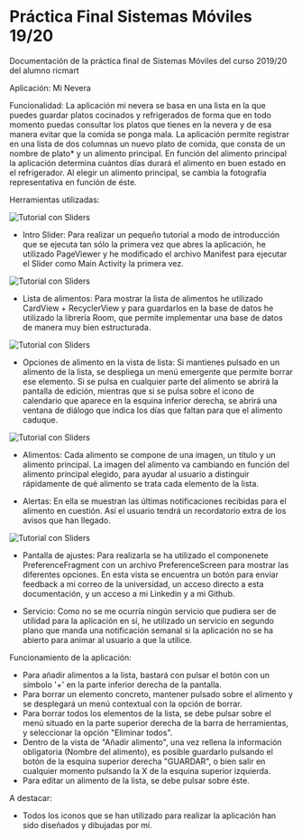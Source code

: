 # Práctica Final Sistemas Móviles 19/20
Documentación de la práctica final de Sistemas Móviles del curso 2019/20 del alumno ricmart

Aplicación: Mi Nevera

Funcionalidad: La aplicación mi nevera se basa en una lista en la que puedes guardar platos cocinados y refrigerados de forma que en todo momento puedas consultar los platos que tienes en la nevera y de esa manera evitar que la comida se ponga mala. La aplicación permite registrar en una lista de dos columnas un nuevo plato de comida, que consta de un nombre de plato* y un alimento principal. En función del alimento principal la aplicación determina cuántos días durará el alimento en buen estado en el refrigerador. Al elegir un alimento principal, se cambia la fotografía representativa en función de éste.

Herramientas utilizadas: 

![Tutorial con Sliders](screenshots/tutorial_view)

- Intro Slider: Para realizar un pequeño tutorial a modo de introducción que se ejecuta tan sólo la primera vez que abres la aplicación, he utilizado PageViewer y he modificado el archivo Manifest para ejecutar el Slider como Main Activity la primera vez.

![Tutorial con Sliders](screenshots/home_screen_view)

- Lista de alimentos: Para mostrar la lista de alimentos he utilizado CardView + RecyclerView y para guardarlos en la base de datos he utilizado la librería Room, que permite implementar una base de datos de manera muy bien estructurada.

![Tutorial con Sliders](screenshots/item)

- Opciones de alimento en la vista de lista: Si mantienes pulsado en un alimento de la lista, se despliega un menú emergente que permite borrar ese elemento. Si se pulsa en cualquier parte del alimento se abrirá la pantalla de edición, mientras que si se pulsa sobre el icono de calendario que aparece en la esquina inferior derecha, se abrirá una ventana de diálogo que indica los días que faltan para que el alimento caduque.

![Tutorial con Sliders](screenshots/add_item_view)

- Alimentos: Cada alimento se compone de una imagen, un título y un alimento principal. La imagen del alimento va cambiando en función del alimento principal elegido, para ayudar al usuario a distinguir rápidamente de qué alimento se trata cada elemento de la lista.

- Alertas: En ella se muestran las últimas notificaciones recibidas para el alimento en cuestión. Así el usuario tendrá un recordatorio extra de los avisos que han llegado.

![Tutorial con Sliders](screenshots/settings_view)

- Pantalla de ajustes: Para realizarla se ha utilizado el componenete PreferenceFragment con un archivo PreferenceScreen para mostrar las diferentes opciones. En esta vista se encuentra un botón para enviar feedback a mi correo de la universidad, un acceso directo a esta documentación, y un acceso a mi Linkedin y a mi Github.

- Servicio: Como no se me ocurría ningún servicio que pudiera ser de utilidad para la aplicación en sí, he utilizado un servicio en segundo plano que manda una notificación semanal si la aplicación no se ha abierto para animar al usuario a que la utilice.

Funcionamiento de la aplicación:

- Para añadir alimentos a la lista, bastará con pulsar el botón con un símbolo '+' en la parte inferior derecha de la pantalla.
- Para borrar un elemento concreto, mantener pulsado sobre el alimento y se desplegará un menú contextual con la opción de borrar.
- Para borrar todos los elementos de la lista, se debe pulsar sobre el menú situado en la parte superior derecha de la barra de herramientas, y seleccionar la opción "Eliminar todos".
- Dentro de la vista de "Añadir alimento", una vez rellena la información obligatoria (Nombre del alimento), es posible guardarlo pulsando el botón de la esquina superior derecha "GUARDAR", o bien salir en cualquier momento pulsando la X de la esquina superior izquierda.
- Para editar un alimento de la lista, se debe pulsar sobre éste.

A destacar:

- Todos los iconos que se han utilizado para realizar la aplicación han sido diseñados y dibujadas por mí.
